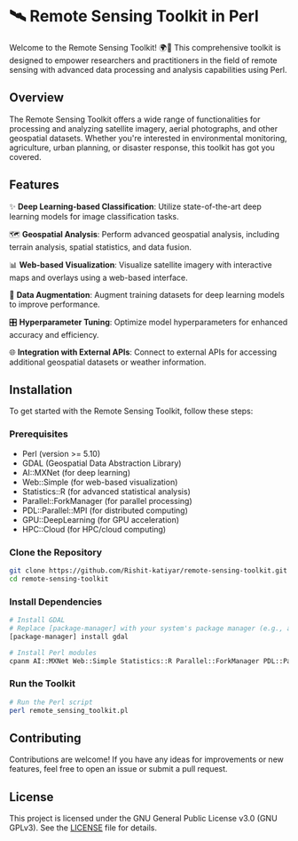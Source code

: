 # 🛰️ Remote Sensing Toolkit in Perl

Welcome to the Remote Sensing Toolkit! 🌍🔬 This comprehensive toolkit is designed to empower researchers and practitioners in the field of remote sensing with advanced data processing and analysis capabilities using Perl.

## Overview

The Remote Sensing Toolkit offers a wide range of functionalities for processing and analyzing satellite imagery, aerial photographs, and other geospatial datasets. Whether you're interested in environmental monitoring, agriculture, urban planning, or disaster response, this toolkit has got you covered.

## Features

✨ **Deep Learning-based Classification**: Utilize state-of-the-art deep learning models for image classification tasks.

🗺️ **Geospatial Analysis**: Perform advanced geospatial analysis, including terrain analysis, spatial statistics, and data fusion.

📊 **Web-based Visualization**: Visualize satellite imagery with interactive maps and overlays using a web-based interface.

🔬 **Data Augmentation**: Augment training datasets for deep learning models to improve performance.

🎛️ **Hyperparameter Tuning**: Optimize model hyperparameters for enhanced accuracy and efficiency.

🌐 **Integration with External APIs**: Connect to external APIs for accessing additional geospatial datasets or weather information.

## Installation

To get started with the Remote Sensing Toolkit, follow these steps:

### Prerequisites

- Perl (version >= 5.10)
- GDAL (Geospatial Data Abstraction Library)
- AI::MXNet (for deep learning)
- Web::Simple (for web-based visualization)
- Statistics::R (for advanced statistical analysis)
- Parallel::ForkManager (for parallel processing)
- PDL::Parallel::MPI (for distributed computing)
- GPU::DeepLearning (for GPU acceleration)
- HPC::Cloud (for HPC/cloud computing)

### Clone the Repository

```bash
git clone https://github.com/Rishit-katiyar/remote-sensing-toolkit.git
cd remote-sensing-toolkit
```

### Install Dependencies

```bash
# Install GDAL
# Replace [package-manager] with your system's package manager (e.g., apt, yum, brew)
[package-manager] install gdal

# Install Perl modules
cpanm AI::MXNet Web::Simple Statistics::R Parallel::ForkManager PDL::Parallel::MPI GPU::DeepLearning HPC::Cloud
```

### Run the Toolkit

```bash
# Run the Perl script
perl remote_sensing_toolkit.pl
```

## Contributing

Contributions are welcome! If you have any ideas for improvements or new features, feel free to open an issue or submit a pull request.

## License

This project is licensed under the GNU General Public License v3.0 (GNU GPLv3). See the [LICENSE](LICENSE) file for details.
